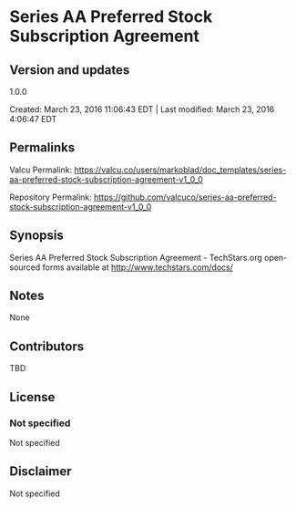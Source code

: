 

# Series AA Preferred Stock Subscription Agreement

## Version and updates

1.0.0

Created: March 23, 2016 11:06:43 EDT | Last modified: March 23, 2016  4:06:47 EDT

## Permalinks

Valcu Permalink: https://valcu.co/users/markoblad/doc_templates/series-aa-preferred-stock-subscription-agreement-v1_0_0

Repository Permalink: https://github.com/valcuco/series-aa-preferred-stock-subscription-agreement-v1_0_0

## Synopsis

Series AA Preferred Stock Subscription Agreement - TechStars.org open-sourced forms available at http://www.techstars.com/docs/

## Notes

None

## Contributors

TBD

## License

### Not specified


  Not specified


## Disclaimer


  Not specified
